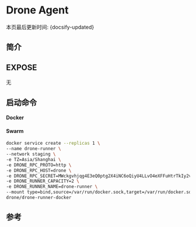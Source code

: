 # Drone Agent

本页最后更新时间: {docsify-updated}

## 简介



## EXPOSE

无

## 启动命令

<!-- tabs:start -->
#### **Docker**



#### **Swarm**
```bash
docker service create --replicas 1 \
--name drone-runner \
--network staging \
-e TZ=Asia/Shanghai \
-e DRONE_RPC_PROTO=http \
-e DRONE_RPC_HOST=drone \
-e DRONE_RPC_SECRET=MWckgvhjqg4E3eQ0ptg2X4iNC6oQiyU4LLvO4eXFFuHtrTkIy2vwcAc3erB5f9reM \
-e DRONE_RUNNER_CAPACITY=2 \
-e DRONE_RUNNER_NAME=drone-runner \
--mount type=bind,source=/var/run/docker.sock,target=/var/run/docker.sock \
drone/drone-runner-docker
```

<!-- tabs:end -->



##  参考

